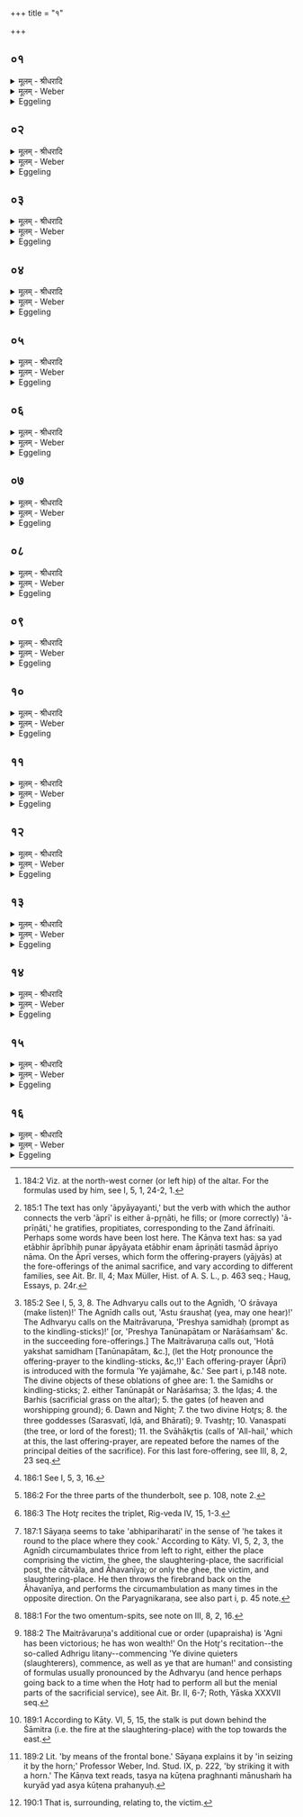 +++
title = "१"

+++


## ०१
<details><summary>मूलम् - श्रीधरादि</summary>

तद्य᳘त्रैतत्प्र᳘वृतो हो᳘ता होतृष᳘दन ऽउपविश᳘ति॥  
त᳘दुपवि᳘श्य प्र᳘सौति प्र᳘सूतो ऽध्वर्युः स्रु᳘चावा᳘दत्ते॥
</details>

<details><summary>मूलम् - Weber</summary>

तद्य᳘त्रैतत्प्र᳘वृतो हो᳘ता होतृष᳘दन उपविश᳘ति॥  
त᳘दुपवि᳘श्य प्र᳘सौति प्र᳘सूतो ऽध्वर्युः स्रु᳘चावा᳘दत्ते॥
</details>

<details><summary>Eggeling</summary>

1. Thereupon the Hotr̥, having sat down on the Hotr̥'s seat whereon he sits down after being chosen [^egg_464],

[^egg_464]: 184:2 Viz. at the north-west corner (or left hip) of the altar. For the formulas used by him, see I, 5, 1, 24-2, 1.

urges, and thus urged the Adhvaryu takes the two spoons.
</details>

## ०२
<details><summary>मूलम् - श्रीधरादि</summary>

(त्ते᳘ ऽथा) अ᳘थाप्री᳘भिश्चरन्ति॥  
तद्य᳘दाप्री᳘भिश्च᳘रन्ति स᳘र्व्वेणेव वा᳘ ऽएष म᳘नसा स᳘र्व्वेणेवात्म᳘ना यज्ञᳫं᳭स᳘म्भरति स᳘ञ्च जिहीर्षति यो दी᳘क्षते त᳘स्य रिरिचान᳘ इवात्मा[[!!]] भवति त᳘मेता᳘भिराप्री᳘भिरा᳘प्याययन्ति तद्य᳘दाप्याय᳘यन्ति त᳘स्मादा᳘प्रियो ना᳘म त᳘स्मादाप्री᳘भिश्चरन्ति॥
</details>

<details><summary>मूलम् - Weber</summary>

अ᳘थाप्री᳘भिश्चरन्ति॥  
तद्य᳘दाप्री᳘भिश्च᳘रन्ति स᳘र्वेणेव वा᳘ एष म᳘नसा स᳘र्वेणेवात्म᳘ना यज्ञᳫं स᳘म्भरति सं᳘ च जिहीर्षति यो दी᳘क्षते त᳘स्य रिरिचान᳘ इवात्मा᳘ भवति त᳘मेताभिराप्री᳘भिरा᳘प्याययन्ति तद्य᳘दाप्याय᳘यन्ति त᳘स्मादा᳘प्रियो ना᳘म त᳘स्मादाप्री᳘भिश्चरन्ति॥
</details>

<details><summary>Eggeling</summary>

2. They then proceed with the Āprī (verses). The reason why they proceed with the Āprīs is this. With his whole mind, with his whole self, forsooth, he who consecrates himself prepares and endeavours to prepare the sacrifice. His self is, as it were, emptied out; with those Āprīs they fill it again; and because they fill [^egg_465] it therewith, therefore they are called Āprī. For this reason they proceed with the Āprīs.

[^egg_465]: 185:1 The text has only 'āpyāyayanti,' but the verb with which the author connects the verb 'āprī' is either ā-pr̥ṇāti, he fills; or (more correctly) 'ā-prīṇāti,' he gratifies, propitiates, corresponding to the Zand āfrīnaiti. Perhaps some words have been lost here. The Kāṇva text has: sa yad etābhir āprībhiḥ punar āpyāyata etābhir enam āpriṇāti tasmād āpriyo nāma. On the Āprī verses, which form the offering-prayers (yājyās) at the fore-offerings of the animal sacrifice, and vary according to different families, see Ait. Br. II, 4; Max Müller, Hist. of A. S. L., p. 463 seq.; Haug, Essays, p. 24r.
</details>

## ०३
<details><summary>मूलम् - श्रीधरादि</summary>

ते वा᳘ ऽएत ऽए᳘कादश प्रयाजा᳘ भवन्ति॥  
द᳘श वा᳘ ऽइमे पु᳘रुषे प्राणा᳘ आ᳘त्मैकादशो य᳘स्मिन्नेते᳘ प्राणाः प्र᳘तिष्ठिता᳘ ऽएतावान्वै[[!!]] पु᳘रुषस्त᳘दस्य स᳘र्व्वमात्मा᳘नमा᳘प्यायन्ति त᳘स्मादे᳘कादश प्रयाजा᳘ भवन्ति॥
</details>

<details><summary>मूलम् - Weber</summary>

ते वा᳘ एत ए᳘कादश प्रयाजा᳘ भवन्ति॥  
द᳘श वा᳘ इमे पु᳘रुषे प्राणा᳘ आॗत्मैकादशो य᳘स्मिन्नेते᳘ प्राणाः प्र᳘तिष्ठिता एता᳘वान्वै पु᳘रुषस्त᳘दस्य स᳘र्वमात्मा᳘नमा᳘प्यायन्ति त᳘स्मादे᳘कादश प्रयाजा᳘ भवन्ति॥
</details>

<details><summary>Eggeling</summary>

3. Now there are here eleven fore-offerings; for here in man there are ten vital airs, and the eleventh is the self wherein those vital airs are contained; this is the whole man; thus they fill his whole self, and therefore there are eleven fore-offerings.
</details>

## ०४
<details><summary>मूलम् - श्रीधरादि</summary>

स᳘ आश्रा᳘व्याह॥  
समि᳘धः प्रेष्ये᳘ति प्रे᳘ष्य प्रेष्ये᳘ति चतुर्थे᳘-चतुर्थे[[!!]] प्रयाजे᳘ समान᳘यमानो दश᳘भिः प्रयाजै᳘श्चरति द᳘श प्रयाजा᳘निष्ट्वाह[[!!]] शासमा᳘हरे᳘त्यसिं वै᳘ शास इत्या᳘चक्षते॥
</details>

<details><summary>मूलम् - Weber</summary>

स᳘ आश्रा᳘व्याह॥  
समि᳘धः प्रेष्ये᳘ति प्रे᳘ष्य प्रेष्ये᳘ति चतुर्थे᳘चतुर्थे᳘ प्रयाजे᳘ समान᳘यमानो दश᳘भिः प्रयाजै᳘श्चरति द᳘श प्रयाजा᳘निॗष्ट्वाह शासमा᳘हरे᳘त्यसिं वै᳘ शास इत्या᳘चक्षते॥
</details>

<details><summary>Eggeling</summary>

4. [The Adhvaryu] having called (on the Āgnīdhra) for the Śraushaṭ, he says (to the Maitrāvaruṇa), 'Prompt (the Hotr̥ to recite to) the kindling-sticks [^egg_466]!' Thus he proceeds with ten fore-offerings,

[^egg_466]: 185:2 See I, 5, 3, 8. The Adhvaryu calls out to the Agnīdh, 'O śrāvaya (make listen)!' The Agnīdh calls out, 'Astu śraushaṭ (yea, may one hear)!' The Adhvaryu calls on the Maitrāvaruṇa, 'Preshya samidhaḥ (prompt as to the kindling-sticks)!' [or, 'Preshya Tanūnapātam or Narāśaṁsam' &c. in the succeeding fore-offerings.] The Maitrāvaruṇa calls out, 'Hotā yakshat samidham [Tanūnapātam, &c.], (let the Hotr̥ pronounce the offering-prayer to the kindling-sticks, &c,!)' Each offering-prayer (Āprī) is introduced  with the formula 'Ye yajāmahe, &c.' See part i, p.148 note. The divine objects of these oblations of ghee are: 1. the Samidhs or kindling-sticks; 2. either Tanūnapāt or Narāśaṁsa; 3. the Iḍas; 4. the Barhis (sacrificial grass on the altar); 5. the gates (of heaven and worshipping ground); 6. Dawn and Night; 7. the two divine Hotr̥s; 8. the three goddesses (Sarasvatī, Iḍā, and Bhāratī); 9. Tvashṭr̥; 10. Vanaspati (the tree, or lord of the forest); 11. the Svāhākr̥tis (calls of 'All-hail,' which at this, the last offering-prayer, are repeated before the names of the principal deities of the sacrifice). For this last fore-offering, see III, 8, 2, 23 seq.

saying, 'Prompt . . .' at each, and pouring the ghee together at every fourth fore-offering [^egg_467]. Having performed ten fore-offerings, he says, 'Bring the slayer!' 'Slayer,' namely, the (butcher's) knife is called.

[^egg_467]: 186:1 See I, 5, 3, 16.
</details>

## ०५
<details><summary>मूलम् - श्रीधरादि</summary>

(ते᳘ ऽथ) अ᳘थ यूपशकलमा᳘दत्ते॥  
ताव᳘ग्रे जुह्वा᳘ अक्त्वा᳘ पशो᳘र्लला᳘टमुपस्पृशति[[!!]] घृते᳘नाक्तौ᳘ पशूं᳘स्त्रायेथामि᳘ति व्व᳘ज्रो वै᳘ यूपशकलो व्व᳘ज्रः शासो व्व᳘ज्र आ᳘ज्यं त᳘मे᳘वैत᳘त्कृत्स्नं व्व᳘ज्रᳫं᳭ सम्भृ᳘त्य त᳘मस्याभिगोप्ता᳘रं᳘ करोति ने᳘देनं नाष्ट्रा र᳘क्षाᳫं᳭सि हिन᳘सन्नि᳘ति पु᳘नर्यूपशकलम᳘वगूहत्येषा᳘ ते प्र᳘ज्ञाता᳘श्रिरस्त्वि᳘त्याह शासं᳘ प्रय᳘च्छन्त्साद᳘यति स्रु᳘चौ॥
</details>

<details><summary>मूलम् - Weber</summary>

अ᳘थ यूपशकलमा᳘दत्ते॥  
ताव᳘ग्रे जुह्वा᳘ अक्त्वा᳘ पशो᳘र्लला᳘टमु᳘पस्पृशति घृते᳘नाक्तौ᳘ पशू᳘ᳫं᳘स्त्रायेथामि᳘ति व᳘ज्रो वै᳘ यूपशकलो व᳘ज्रः शासो व᳘ज्र आ᳘ज्यं त᳘मेॗवैत᳘त्कृत्स्नं व᳘ज्रᳫं सम्भृ᳘त्य त᳘मस्याभिगोप्ता᳘रं करोति ने᳘देनं नाष्ट्रा र᳘क्षांसि हिन᳘सन्नि᳘ति पु᳘नर्यूपशकलम᳘वगूहत्येषा᳘ ते प्र᳘ज्ञाता᳘श्रिरस्त्वि᳘त्याह शास᳘म् प्रय᳘छन्त्साद᳘यति स्रु᳘चौ॥
</details>

<details><summary>Eggeling</summary>

5. He then takes the (svaru) chip of the sacrificial stake, and having anointed both (the slaughtering-knife and the chip) at the top (with ghee) from the guhū-spoon, he touches the forehead of the victim with them, saying (Vāj. S. VI, 11), 'Anointed with ghee, protect ye the animals!' for the chip of the stake is a thunderbolt, and the slaughtering-knife is a thunderbolt, and ghee is a thunderbolt; having thus fitted together the entire thunderbolt [^egg_468] he appoints it the keeper of this (victim), lest the evil spirits should injure it. He again conceals the chip of the stake (under the girding-rope of the stake). In handing the slaughtering-knife to the butcher, he says, 'Be this thine approved edge!' and deposits the two spoons.

[^egg_468]: 186:2 For the three parts of the thunderbolt, see p. 108, note 2.
</details>

## ०६
<details><summary>मूलम् - श्रीधरादि</summary>

(चाव᳘) अ᳘थाह प᳘र्य्यग्नये᳘ ऽनुब्रूहीति[[!!]]॥  
(त्यु᳘) उ᳘ल्मुकमादा᳘याग्नीत्पर्यग्निं[[!!]] करोति तद्यत्प᳘र्य्यग्निं करोत्य᳘च्छिद्रमे᳘वैनमेत᳘दग्नि᳘ना प᳘रिगृह्णाति ने᳘देनं नाष्ट्रा र᳘क्षाᳫँ᳭सि प्रमृशानि᳘त्यग्निर्हि र᳘क्षसामपहन्ता त᳘स्मात्प᳘र्यग्निं करोति तद्य᳘त्रैनᳫँ᳭ श्रप᳘यन्ति त᳘दभि प᳘रिहरति॥
</details>

<details><summary>मूलम् - Weber</summary>

अ᳘थाह प᳘र्यग्नये᳘ ऽनुब्रूही᳘ति॥  
उ᳘ल्मुकमादायाग्नीत्प᳘र्यग्निं करोति तद्यत्प᳘र्यग्निं करोत्य᳘छिद्रमेॗवैनमेत᳘दग्नि᳘ना प᳘रिगृह्णाति ने᳘देनं नाष्ट्रा र᳘क्षांसि प्रमृशानि᳘त्यग्निर्हि र᳘क्षसामपहन्ता त᳘स्मात्प᳘र्यग्निं करोति तद्य᳘त्रैनं श्रप᳘यन्ति त᳘दभिप᳘रिहरति॥
</details>

<details><summary>Eggeling</summary>

6. Thereupon he says (to the Hotr̥), 'Recite to Agni circumambient [^egg_469]!' Having taken a firebrand,

[^egg_469]: 186:3 The Hotr̥ recites the triplet, Rig-veda IV, 15, 1-3.

the Agnīdh carries the fire round (the victim). Why he carries the fire round, is that he encircles it (the victim) by means of the fire with an unbroken fence, lest the evil spirits should seize upon it; for Agni is the repeller of the Rakshas; therefore he carries the fire round. He carries it round the place where they cook it (the victim [^egg_470]).

[^egg_470]: 187:1 Sāyaṇa seems to take 'abhipariharati' in the sense of 'he takes it round to the place where they cook.' According to Kāty. VI, 5, 2, 3, the Agnīdh circumambulates thrice from left to right, either the place comprising the victim, the ghee, the slaughtering-place, the sacrificial post, the cātvāla, and Āhavanīya; or only the ghee, the victim, and slaughtering-place. He then throws the firebrand back on the Āhavanīya, and performs the circumambulation as many times in the opposite direction. On the Paryagnikaraṇa, see also part i, p. 45 note.
</details>

## ०७
<details><summary>मूलम् - श्रीधरादि</summary>

त᳘दाहुः॥  
पु᳘नरेतदु᳘ल्मुकᳫँ᳭ हरेदथा᳘त्रान्य᳘मे᳘वाग्निं᳘ निर्म्म᳘थ्य त᳘स्मिन्नेनᳫँ᳭ श्रपयेयुराहवनी᳘यो वा᳘ ऽएष न वा᳘ ऽएष त᳘स्मै य᳘दस्मिन्न᳘शृतᳫँ᳭ श्रप᳘येयुस्त᳘स्मै वा᳘ ऽएष य᳘दस्मिञ्च्छृतं᳘ जुहुयुरि᳘ति॥
</details>

<details><summary>मूलम् - Weber</summary>

त᳘दाहुः॥  
पु᳘नरेतदु᳘ल्मुकᳫं हरेदथा᳘त्रान्य᳘मेॗवाग्निं᳘ निर्म᳘थ्य त᳘स्मिन्नेनं श्रपयेयुराहवनी᳘यो वा᳘ एष न वा᳘ एष त᳘स्मै य᳘दस्मिन्न᳘शृतं श्रपयेयुस्त᳘स्मै वा᳘ एष य᳘दस्मिञ्छृतं᳘ जुहुयुरि᳘ति॥
</details>

<details><summary>Eggeling</summary>

7. As to this they say, 'Let him take back that firebrand (to the Āhavanīya); and having there (at the Śāmitra) churned out a new fire, let them cook it (the victim) thereon. For this (firebrand), surely, is āhavanīya (fit to offer upon); it is not for the purpose that they should cook uncooked (food) thereon, but for this that they should sacrifice cooked (food) thereon.'
</details>

## ०८
<details><summary>मूलम् - श्रीधरादि</summary>

त᳘दु त᳘था न᳘ कुर्यात्॥  
(द्य᳘) य᳘था वै᳘ ग्रसित᳘मेव᳘मस्यैत᳘द्भवति य᳘देनेन प᳘र्यग्निं करो᳘ति स य᳘था ग्रसित᳘मनुहा᳘याच्छि᳘द्य त᳘दन्य᳘स्मै प्रय᳘च्छेदेवं तत्त᳘स्मादेत᳘स्यैवो᳘ल्मुकस्या᳘ङ्गारान्निमृ᳘द्य त᳘स्मिन्ने᳘नᳫँ᳭श्रपयेयुः॥
</details>

<details><summary>मूलम् - Weber</summary>

त᳘दु त᳘था न᳘ कुर्यात्॥  
य᳘था वै᳘ ग्रसित᳘मेव᳘मस्यैत᳘द्भवति य᳘देनेन प᳘र्यग्निं करो᳘ति स य᳘था ग्रसित᳘मनुहा᳘याछि᳘द्य त᳘दन्य᳘स्मै प्रय᳘छेदेवं तत्त᳘स्मादेत᳘स्यैवो᳘ल्मुकस्या᳘ङ्गारान्निमृ᳘द्य त᳘स्मिन्नेनं श्रपयेयुः॥
</details>

<details><summary>Eggeling</summary>

8. Let him, however, not do this. For in that he carries fire round it, it (the victim) becomes as food swallowed by that (firebrand), and it would be as if he were to seize and tear out food that has been swallowed and offer it to some one else; let them, therefore, crumble some coals off that same firebrand, and thereon cook that (victim).
</details>

## ०९
<details><summary>मूलम् - श्रीधरादि</summary>

(र) अथो᳘ल्मुकमादा᳘याग्नी᳘त्पुर᳘स्तात्प्र᳘तिपद्यते॥  
(ते ऽग्नि᳘) अग्नि᳘मे᳘वैत᳘त्पुर᳘स्तात्करोत्यग्निः᳘ पुर᳘स्तान्नाष्ट्रा र᳘क्षाᳫँ᳭स्यपघ्न᳘न्नेत्यथा᳘भयेनानाष्ट्रे᳘ण पशुं᳘ नयन्ति तं᳘ व्वपाश्र᳘पणीभ्यां प्रतिप्रस्था᳘तान्वा᳘रभते प्रतिप्रस्थाता᳘रमध्वर्यु᳘रध्वर्युं य᳘जमानः॥
</details>

<details><summary>मूलम् - Weber</summary>

अथो᳘ल्मुकमादा᳘याग्नी᳘त्पुर᳘स्तात्प्र᳘तिपद्यते॥  
अग्नि᳘मेॗवैत᳘त्पुर᳘स्तात्करोत्यग्निः᳘ पुर᳘स्तान्नाष्ट्रा र᳘क्षांस्यपघ्न᳘न्नेत्यथा᳘भयेनानाष्ट्रे᳘ण पशुं᳘ नयन्ति तं᳘ वपाश्र᳘पणीभ्याम् प्रतिप्रस्थाॗतान्वा᳘रभते प्रतिप्रस्थाता᳘रमध्वर्यु᳘रध्वर्युं य᳘जमानः॥
</details>

<details><summary>Eggeling</summary>

9. Thereupon the Agnīdh, taking a (new) firebrand, walks in front: whereby he places Agni in front, thinking, 'Agni shall repel the evil spirits in front!' and

they lead the victim after him (to the slaughtering-place) on a (way) free from danger and injury. The Pratiprasthātr̥ holds on to it from behind by means of the two spits [^egg_471], and the Adhvaryu (holds on to) the Pratiprasthātr̥, and the Sacrificer to the Adhvaryu.

[^egg_471]: 188:1 For the two omentum-spits, see note on III, 8, 2, 16.
</details>

## १०
<details><summary>मूलम् - श्रीधरादि</summary>

(स्त᳘) त᳘दाहुः᳘॥  
(र्नै) नैष य᳘जमानेनान्वार᳘भ्यो मृत्य᳘वे᳘ ह्येतं न᳘यन्ति त᳘स्मा᳘न्नान्वा᳘रभेते᳘ति तद᳘न्वेवा᳘रभेत न वा᳘ ऽएतं᳘ मृत्य᳘वे नयन्ति[[!!]] यं᳘ यज्ञा᳘य न᳘यन्ति त᳘स्माद᳘न्वेवा᳘रभेत यज्ञा᳘दु है᳘वात्मा᳘नमन्त᳘रियाद्य᳘न्नान्वा र᳘भेत त᳘स्माद᳘न्वेवा᳘रभेत त᳘त्परो᳘क्षमन्वा᳘रब्धं भवति व्वपाश्र᳘पणीभ्यां प्रतिप्रस्थाता᳘ प्रतिप्रस्थाता᳘रमध्वर्यु᳘रध्वर्युं य᳘जमान एत᳘दु परो᳘क्षमन्वारब्धं[[!!]] भवति॥
</details>

<details><summary>मूलम् - Weber</summary>

त᳘दाहुः॥  
नैष य᳘जमानेनान्वार᳘भ्यो मृत्य᳘वेॗ ह्येतं न᳘यन्ति त᳘स्माॗन्नान्वा᳘रभेते᳘ति तद᳘न्वेवा᳘रभेत न वा᳘ एत᳘म् मृत्य᳘वे न᳘यन्ति यं᳘ यज्ञा᳘य न᳘यन्ति त᳘स्माद᳘न्वेवा᳘रभेत यज्ञा᳘दु हैॗवात्मा᳘नमन्त᳘रियाद्यॗन्नान्वार᳘भेत त᳘स्माद᳘न्वेवा᳘रभेत त᳘त्परो᳘ ऽक्षमन्वा᳘रब्धम् भवति वपाश्र᳘पणीभ्याम् प्रतिप्रस्थाता᳘ प्रतिप्रस्थाता᳘रमध्वर्यु᳘रध्वर्युं य᳘जमान एत᳘दु परो᳘ ऽक्षमन्वा᳘रब्धम् भवति॥
</details>

<details><summary>Eggeling</summary>

10. As to this they say, 'That (victim) must not be held on to by the sacrificer, for they lead it unto death; therefore let him not hold on to it.' But let him nevertheless hold on to it; for that (victim) which they lead to the sacrifice they lead not to death; therefore let him hold on to it. Moreover he would cut himself off from the sacrifice, were he not to hold on to it; therefore let him hold on to it. It is held on to in a mysterious way; by means of the spits the Pratiprasthātr̥ (holds on to it); to the Pratiprasthātr̥ the Adhvaryu, to the Adhvaryu the Sacrificer; thus then it is held on to in a mysterious way.
</details>

## ११
<details><summary>मूलम् - श्रीधरादि</summary>

(त्य᳘) अ᳘थ स्तीर्णा᳘यै व्वे᳘देः॥  
(र्द्वे) द्वे तृणे[[!!]] ऽअध्वर्युरा᳘दत्ते स᳘ आश्रा᳘व्याहोपप्रे᳘ष्य होतर्हव्या᳘ देवे᳘भ्य इ᳘त्येत᳘दु व्वैश्वदेवं᳘ पशौ[[!!]]॥
</details>

<details><summary>मूलम् - Weber</summary>

अ᳘थ स्तीर्णा᳘यै वे᳘देः॥  
द्वे तृ᳘णे अध्वर्युरा᳘दत्ते स᳘ आश्रा᳘व्याहोपप्रे᳘ष्य होतर्हव्या᳘ देवे᳘भ्य इ᳘त्येत᳘दु वैश्वदेव᳘म् पशौ᳟॥
</details>

<details><summary>Eggeling</summary>

11. Thereupon the Adhvaryu takes two stalks of grass from the covered altar, and having called for the Śraushaṭ, he says (to the Maitrāvaruṇa), 'O Hotr̥, prompt again (the Hotr̥ to recite for) the offerings to the gods [^egg_472]!' This is what belongs to the All-gods at the animal offering.

[^egg_472]: 188:2 The Maitrāvaruṇa's additional cue or order (upapraisha) is 'Agni has been victorious; he has won wealth!' On the Hotr̥'s recitation--the so-called Adhrigu litany--commencing 'Ye divine quieters (slaughterers), commence, as well as ye that are human!' and consisting of formulas usually pronounced by the Adhvaryu (and hence perhaps going back to a time when the Hotr̥ had to perform all but the menial parts of the sacrificial service), see Ait. Br. II, 6-7; Roth, Yāska XXXVII seq.
</details>

## १२
<details><summary>मूलम् - श्रीधरादि</summary>

(शाव᳘) अ᳘थ व्वा᳘चयति॥  
रे᳘वति य᳘जमान इ᳘ति व्वाग्वै᳘ रेव᳘ती सा यद्वा᳘ग्बहु व्व᳘दति ते᳘न व्वा᳘ग्रेव᳘ती प्रियं धा आ᳘विशेत्य᳘नार्तिमा᳘विशे᳘त्ये᳘वैत᳘दाहोरो᳘रन्त᳘रिक्षात्सजू᳘र्द्देवे᳘न व्वा᳘तेने᳘त्यन्त᳘रिक्षं वा ऽअ᳘नु र᳘क्षश्चरत्यमूल᳘मुभय᳘तः प᳘रिच्छिन्नं य᳘थायं पु᳘रुषो ऽमूल᳘ ऽउभय᳘तः प᳘रिच्छिन्नो ऽन्त᳘रिक्षमनुच᳘रति तद्वा᳘तेनैनᳫं᳭ संविदा᳘नान्त᳘रिक्षाद्गोपाये᳘त्ये᳘वैत᳘दाह यदा᳘होरो᳘रन्त᳘रिक्षात्सजू᳘र्द्देवे᳘न व्वा᳘तेने᳘ति॥
</details>

<details><summary>मूलम् - Weber</summary>

अ᳘थ वाचयति॥  
रे᳘वति य᳘जमान इ᳘ति वाग्वै᳘ रेव᳘ती सा यद्वा᳘ग्बहु व᳘दति ते᳘न वा᳘ग्रेव᳘ती प्रियं धा आ᳘विशेत्य᳘नार्तिमा᳘विशे᳘त्येॗवैत᳘दाहोरो᳘रन्त᳘रिक्षात्सजू᳘र्देवे᳘न वा᳘तेने᳘त्यन्त᳘रिक्षं वा अ᳘नु र᳘क्षश्चरत्यमूल᳘मुभय᳘तः प᳘रिछिन्नं य᳘थायम् पु᳘रुषो ऽमूल᳘ उभय᳘तः प᳘रिछिन्नो ऽन्त᳘रिक्षमनुच᳘रति तद्वा᳘तेनैनᳫं संविदाॗनान्त᳘रिक्षाद्गोपाये᳘त्येॗवैत᳘दाह यदा᳘होरो᳘रन्त᳘रिक्षात्सजू᳘र्देवे᳘न वा᳘तेने᳘ति॥
</details>

<details><summary>Eggeling</summary>

12. He then makes (the Sacrificer) say the text (Vāj. S. VI, 11), 'O thou prosperous! upon

the Sacrificer,'--the prosperous one, forsooth, is Speech, it is because she speaks much, that Speech is prosperous,--'bestow thou what is agreeable unto him! Approach thou,'--thereby he means to say, 'Approach thou an existence free from affliction,'--'from the wide air, along with the divine wind;' for the Rakshas moves about the air rootless and unfettered on both sides, even as man here moves about the air rootless and unfettered on both sides: he means to say, 'Meeting together with the wind, protect thou this one from the wide air,' when he says 'from the wide air, along with the divine wind.'
</details>

## १३
<details><summary>मूलम् - श्रीधरादि</summary>

(त्य) अस्य᳘ हवि᳘षस्त्म᳘ना यजे᳘ति॥  
व्वा᳘चमे᳘वैत᳘दाहा᳘नार्त्तस्यास्य᳘ हवि᳘ष आत्म᳘ना यजे᳘ति स᳘मस्य त᳘न्वा भवे᳘ति व्वा᳘चमे᳘वैत᳘दाहा᳘नर्त्तस्यास्य᳘ हवि᳘षस्त᳘न्वा स᳘म्भवे᳘ति॥
</details>

<details><summary>मूलम् - Weber</summary>

अस्य᳘ हवि᳘षस्त्म᳘ना यजे᳘ति॥  
वा᳘चमेॗवैत᳘दाहा᳘नार्तस्यास्य᳘ हवि᳘ष आत्म᳘ना यजे᳘ति स᳘मस्य तॗन्वा भवे᳘ति वा᳘चमेॗवैत᳘दाहा᳘नार्तस्यास्य᳘ हवि᳘षस्तॗन्वा स᳘म्भवे᳘ति॥
</details>

<details><summary>Eggeling</summary>

13. 'Offer thou with the self of this oblation!' whereby he means to say to Speech, 'Offer thou with the soul of this unblemished oblation;'--'Unite thou with its body!' whereby he means to say to Speech, 'Unite thou with the body of this unblemished oblation!'
</details>

## १४
<details><summary>मूलम् - श्रीधरादि</summary>

तद्य᳘त्रैनं व्विश᳘सन्ति॥  
त᳘त्पुर᳘स्तात्तृ᳘णमु᳘पास्यति व्व᳘र्षो व्व᳘र्षीयसि यज्ञे᳘ यज्ञ᳘पतिं धा इ᳘ति बर्हि᳘रे᳘वास्मा ऽएत᳘त्स्तृणात्य᳘स्कन्नᳫं᳭ हवि᳘रसदि᳘ति तद्य᳘दे᳘वास्यात्र[[!!]] व्विशस्य᳘मानस्य कि᳘ञ्चित्स्क᳘न्दति त᳘देत᳘स्मिन्प्र᳘तितिष्ठति त᳘था᳘ नामुया᳘ भवति॥
</details>

<details><summary>मूलम् - Weber</summary>

तद्य᳘त्रैनं विश᳘सन्ति॥  
त᳘त्पुर᳘स्तात्तृ᳘णमु᳘पास्यति व᳘र्षो व᳘र्षीयसि यज्ञे᳘ यज्ञ᳘पतिं धा इ᳘ति बर्हि᳘रेॗवास्मा एत᳘त्स्तृणात्य᳘स्कन्नᳫं हवि᳘रसदि᳘ति तद्य᳘देॗवास्या᳘त्र विशस्य᳘मानस्य किं᳘चित्स्क᳘न्दति त᳘देत᳘स्मिन्प्र᳘तितिष्ठति त᳘थाॗ नामुया᳘ भवति॥
</details>

<details><summary>Eggeling</summary>

14. In front [^egg_473] of the place where they cut it up, he throws down a stalk of grass, with, 'O great one, lead the lord of sacrifice unto greater sacrifice!' he thus strews barhis (an underlayer of sacrificial grass) for it, that no sacrificial food may be spilt; whatever may now be spilt of it when it is cut up, that settles thereon and thus is not lost.

[^egg_473]: 189:1 According to Kāty. VI, 5, 15, the stalk is put down behind the Śāmitra (i.e. the fire at the slaughtering-place) with the top towards the east.
</details>

## १५
<details><summary>मूलम् - श्रीधरादि</summary>

(त्य᳘) अ᳘थ पुनरे᳘त्याहवनी᳘यमभ्यावृ᳘त्यासते॥  
ने᳘दस्य सञ्ज्ञप्य᳘मानस्या᳘ध्यक्षा अ᳘सामे᳘ति त᳘स्य न कू᳘टेन प्र᳘घ्नन्ति मानुषᳫं᳭ हि त᳘न्नो ऽएव᳘ पश्चात्कर्णं᳘ पितृदेव᳘त्यᳫं᳭ हि त᳘दपिगृ᳘ह्य वैव मु᳘खं त᳘म᳘यन्ति व्वेष्कं᳘ वा कुर्व्वन्ति त᳘न्नाह जहि᳘ मारये᳘ति मानुषᳫं᳭ हि तत्स᳘ञ्ज्ञपया᳘न्वगन्नि᳘ति तद्धि᳘ देवत्रा स यदाहा᳘न्वगन्नि᳘त्येत᳘र्हि᳘ ह्येष᳘ देवा᳘ननुग᳘च्छति त᳘स्मादाहान्वगन्नि᳘ति[[!!]]॥
</details>

<details><summary>मूलम् - Weber</summary>

अ᳘थ पुनरे᳘त्याहवनी᳘यमभ्यावृ᳘त्यासते॥  
ने᳘दस्य संज्ञप्य᳘मानस्या᳘ध्यक्षा अ᳘सामे᳘ति त᳘स्य न कू᳘टेन प्र᳘घ्नन्ति मानुषᳫं हि त᳘न्नो एव᳘ पश्चात्कर्ण᳘म् पितृदेव᳘त्यᳫं हि त᳘दपिगृ᳘ह्य वैव मु᳘खं तम᳘यन्ति वेष्कं᳘ वा कुर्वन्ति त᳘न्नाह जहि᳘ मारये᳘ति मानुषᳫं हि तत्सं᳘ज्ञपया᳘न्वगन्नि᳘ति तद्धि᳘ देवत्रा स यदाहा᳘न्वगन्नि᳘त्येत᳘र्हिॗ ह्येष᳘ देवा᳘ननुग᳘छति त᳘स्मादाहा᳘न्वगन्नि᳘ति॥
</details>

<details><summary>Eggeling</summary>

15. They then step back (to the altar) and sit down turning towards the Āhavanīya, 'lest they should be eye-witnesses to its being quieted (strangled).' They do not slay it on the frontal bone [^egg_474], for that is human

[^egg_474]: 189:2 Lit. 'by means of the frontal bone.' Sāyaṇa explains it by 'in  seizing it by the horn;' Professor Weber, Ind. Stud. IX, p. 222, 'by striking it with a horn.' The Kāṇva text reads, tasya na kūṭena praghnanti mānushaṁ ha kuryād yad asya kūṭena prahanyuḥ.

manner; nor behind the ear, for that is after the manner of the Fathers. They either choke it by merely keeping its mouth closed, or they make a noose. Therefore he says not, 'Slay! kill!' for that is human manner, but, 'Quiet it! It has passed away!' for that is after the manner of the gods. For when he says, 'It has passed away,' then this one (the Sacrificer) passes away to the gods: therefore he says, 'It has passed away.'
</details>

## १६
<details><summary>मूलम् - श्रीधरादि</summary>

तद्य᳘त्रैनं निवि᳘ध्यन्ति॥  
त᳘त्पुरा᳘ सञ्ज्ञ᳘पनाज्जुहोति स्वा᳘हा देवे᳘भ्य इत्यथ[[!!]] यदा प्रा᳘ह स᳘ञ्ज्ञप्तः पशुरित्य᳘थ जुहोति देवे᳘भ्यः स्वाहे᳘ति पुर᳘स्तात्स्वाहा कृतयो वा᳘ ऽअन्ये᳘ देवा᳘ ऽउप᳘रिष्टात्स्वाहाकृतयो ऽन्ये ता᳘ने᳘वैत᳘त्प्रीणाति त᳘ ऽएनमुभ᳘ये देवाः᳘ प्रीताः᳘ स्वर्गं᳘ लोक᳘मभि᳘वहन्ति ते वा᳘ ऽएते प᳘रिपशव्ये ऽइत्या᳘हुती स य᳘दि काम᳘येत जुहुया᳘देते य᳘द्यु काम᳘येता᳘पि ना᳘द्रियेत॥
</details>
<details><summary>मूलम् - Weber</summary>

तद्य᳘त्रैनं निवि᳘ध्यन्ति॥  
त᳘त्पुरा᳘ संज्ञ᳘पनाज्जुहोति स्वा᳘हा देवे᳘भ्य इत्य᳘थ यदा प्रा᳘ह सं᳘ज्ञप्तः पशुरित्य᳘थ जुहोति देवे᳘भ्यः स्वाहे᳘ति पुर᳘स्तात्स्वाहाकृतयो वा᳘ अन्ये᳘ देवा᳘ उप᳘रिष्टात्स्वाहाकृतयो ऽन्ये ता᳘नेॗवैत᳘त्प्रीणाति त᳘ एनमुभ᳘ये देवाः᳘ प्रीताः᳘ स्वर्गं᳘ लोक᳘मभि᳘वहन्ति ते वा᳘ एते प᳘रिपशव्ये इत्या᳘हुती स य᳘दि काम᳘येत जुहुया᳘देते य᳘द्यु काम᳘येता᳘पि ना᳘द्रियेत॥
</details>
<details><summary>Eggeling</summary>

16. When they hold it down, then, before the strangling, he offers with 'Hail, to the gods!' And when (the butcher) says, 'Quieted is the victim,' he offers with, 'To the gods, Hail!' Thus some of the gods are preceded by 'Hail,' and others followed by 'Hail;' he thereby gratifies them, and thus gratified both kinds of gods convey him to the heavenly world. These are the so-called 'paripaśavya [^egg_475]' oblations; he may offer them if he choose; or, if he choose, he need not mind them.

[^egg_475]: 190:1 That is, surrounding, relating to, the victim.
</details>

